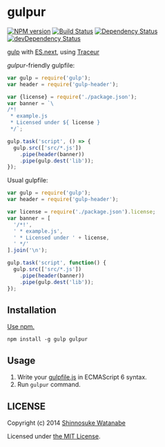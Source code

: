 # gulpur

[![NPM version](https://img.shields.io/npm/v/gulpur.svg?style=flat)](https://www.npmjs.com/package/gulpur)
[![Build Status](https://img.shields.io/travis/shinnn/gulpur.svg?style=flat)](https://travis-ci.org/shinnn/gulpur)
[![Dependency Status](https://david-dm.org/shinnn/gulpur.svg?style=flat)](https://david-dm.org/shinnn/gulpur)
[![devDependency Status](https://david-dm.org/shinnn/gulpur/dev-status.svg?style=flat)](https://david-dm.org/shinnn/gulpur#info=devDependencies)

[gulp](http://gulpjs.com/) with [ES.next](http://wiki.ecmascript.org/doku.php?id=harmony:specification_drafts), using [Traceur](https://github.com/google/traceur-compiler)

*gulpur*-friendly gulpfile:

```js
var gulp = require('gulp');
var header = require('gulp-header');

var {license} = require('./package.json');
var banner = `\
/*!
 * example.js
 * Licensed under ${ license }
 */`;

gulp.task('script', () => {
  gulp.src(['src/*.js'])
    .pipe(header(banner))
    .pipe(gulp.dest('lib'));
});
```

Usual gulpfile:

```js
var gulp = require('gulp');
var header = require('gulp-header');

var license = require('./package.json').license;
var banner = [
  '/*!',
  ' * example.js',
  ' * Licensed under ' + license,
  ' */'
].join('\n');

gulp.task('script', function() {
  gulp.src(['src/*.js'])
    .pipe(header(banner))
    .pipe(gulp.dest('lib'));
});
```

## Installation

[Use npm.](https://www.npmjs.com/)

```
npm install -g gulp gulpur
```

## Usage

1. Write your [gulpfile.js](https://github.com/gulpjs/gulp#sample-gulpfilejs) in ECMAScript 6 syntax.
1. Run `gulpur` command.

## LICENSE

Copyright (c) 2014 [Shinnosuke Watanabe](https://github.com/shinnn)

Licensed under [the MIT License](./LICENSE).
